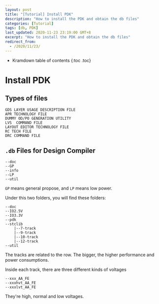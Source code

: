 ```yaml
---
layout: post
title: "[Tutorial] Install PDK"
description: "How to install the PDK and obtain the db files"
categories: [Tutorial]
tags: [db, PDK]
last_updated: 2020-11-23 23:19:00 GMT+8
excerpt: "How to install the PDK and obtain the db files"
redirect_from:
  - /2020/11/23/
---
```


* Kramdown table of contents
{:toc .toc}
# Install PDK

## Types of files

```text
GDS LAYER USAGE DESCRIPTION FILE  
APR TECHNOLOGY FILE 
DUMMY OD/PO GENERATION UTILITY
LVS  COMMAND FILE
LAYOUT EDITOR TECHNOLOGY FILE 
RC TECH FILE
DRC COMMAND FILE 
```

## `.db` Files for Design Compiler

```
--doc
--GP
--info
--LP
--util
```

`GP` means general propose, and `LP` means low power.

Under this two folders, you will find these folders:

```
--doc
--IO2.5V
--IO3.3V
--pdk
--stclib
	|--7-track
	|--9-track
	|--10-track
	|--12-track
--util
```

The tracks are related to the row. The bigger, the higher performance and power consumptions.

Inside each track, there are three different kinds of voltages

```
--xxx_AA_FE
--xxxhvt_AA_FE
--xxxlvt_AA_FE
```

They're high, normal and low voltages.
